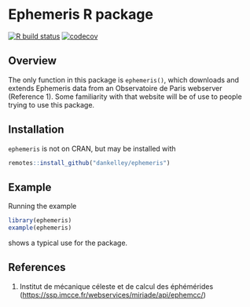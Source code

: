 # Ephemeris R package

[![R build status](https://github.com/dankelley/ephemeris/workflows/R-CMD-check/badge.svg)](https://github.com/dankelley/ephemeris/actions)
[![codecov](https://codecov.io/gh/dankelley/ephemeris/branch/main/graph/badge.svg)](https://codecov.io/gh/dankelley/ephemeris)


## Overview

The only function in this package is `ephemeris()`, which downloads and extends
Ephemeris data from an Observatoire de Paris webserver (Reference 1). Some
familiarity with that website will be of use to people trying to use this
package.

## Installation

`ephemeris` is not on CRAN, but may be installed with
```R
remotes::install_github("dankelley/ephemeris")
```

## Example

Running the example
```R
library(ephemeris)
example(ephemeris)
```
shows a typical use for the package.

## References

1. Institut de mécanique céleste et de calcul des éphémérides
   (https://ssp.imcce.fr/webservices/miriade/api/ephemcc/)

